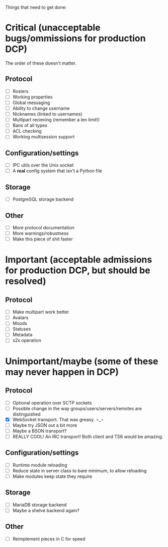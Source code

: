 Things that need to get done:

# Critical (unacceptable bugs/ommissions for production DCP)

The order of these doesn't matter.

## Protocol
- [ ] Rosters
- [ ] Working properties
- [ ] Global messaging
- [ ] Ability to change username
- [ ] Nicknames (linked to usernames)
- [ ] Multipart recieving (remember a len limit!)
- [ ] Bans of all types
- [ ] ACL checking
- [ ] Working multisession support

## Configuration/settings
- [ ] IPC utils over the Unix socket
- [ ] A **real** config system that isn't a Python file

## Storage
- [ ] PostgreSQL storage backend

## Other
- [ ] More protocol documentation
- [ ] More warnings/robustness
- [ ] Make this piece of shit faster

# Important (acceptable admissions for production DCP, but should be resolved)

## Protocol
- [ ] Make multipart work better
- [ ] Avatars
- [ ] Moods
- [ ] Statuses
- [ ] Metadata
- [ ] s2s operation

# Unimportant/maybe (some of these may never happen in DCP)

## Protocol
- [ ] Optional operation over SCTP sockets
- [ ] Possible change in the way groups/users/servers/remotes are distinguished
- [x] WebSocket transport. That was greasy. ¬_¬
- [ ] Maybe try JSON out a bit more
- [ ] Maybe a BSON transport?
- [ ] REALLY COOL! An IRC transport! Both client and TS6 would be amazing. 

## Configuration/settings
- [ ] Runtime module reloading
- [ ] Reduce state in server class to bare minimum, to allow reloading
- [ ] Make modules keep state they require

## Storage
- [ ] MariaDB storage backend
- [ ] Maybe a shelve backend again?

## Other
- [ ] Reimplement pieces in C for speed
